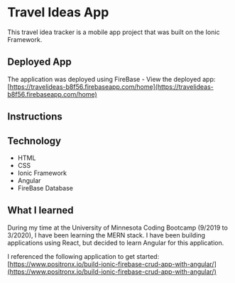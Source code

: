 # Travel Ideas App

This travel idea tracker is a mobile app project that was built on the  Ionic Framework.

## Deployed App

The application was deployed using FireBase - View the deployed app:
[https://travelideas-b8f56.firebaseapp.com/home](https://travelideas-b8f56.firebaseapp.com/home)

## Instructions


## Technology

* HTML
* CSS
* Ionic Framework
* Angular
* FireBase Database

## What I learned

During my time at the University of Minnesota Coding Bootcamp (9/2019 to 3/2020), I have been learning the MERN stack.  I have been building applications using React, but decided to learn Angular for this application.

I referenced the following application to get started: [https://www.positronx.io/build-ionic-firebase-crud-app-with-angular/](https://www.positronx.io/build-ionic-firebase-crud-app-with-angular/)

```javascript

```
